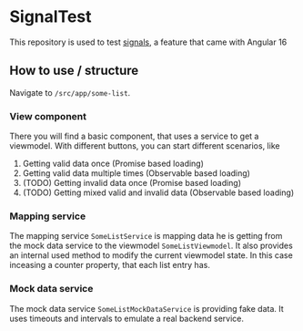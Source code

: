 # SignalTest

This repository is used to test [signals](https://angular.io/guide/signals), a feature that came with Angular 16

## How to use / structure
Navigate to `/src/app/some-list`.

### View component
There you will find a basic component, that uses a service to get a viewmodel.
With different buttons, you can start different scenarios, like

1. Getting valid data once (Promise based loading)
2. Getting valid data multiple times (Observable based loading)
3. (TODO) Getting invalid data once (Promise based loading)
4. (TODO) Getting mixed valid and invalid data (Observable based loading)

### Mapping service
The mapping service `SomeListService` is mapping data he is getting from the mock data service to the viewmodel `SomeListViewmodel`.
It also provides an internal used method to modify the current viewmodel state. In this case inceasing a counter property, that each list entry has.

### Mock data service
The mock data service `SomeListMockDataService` is providing fake data. It uses timeouts and intervals to emulate a real backend service.
